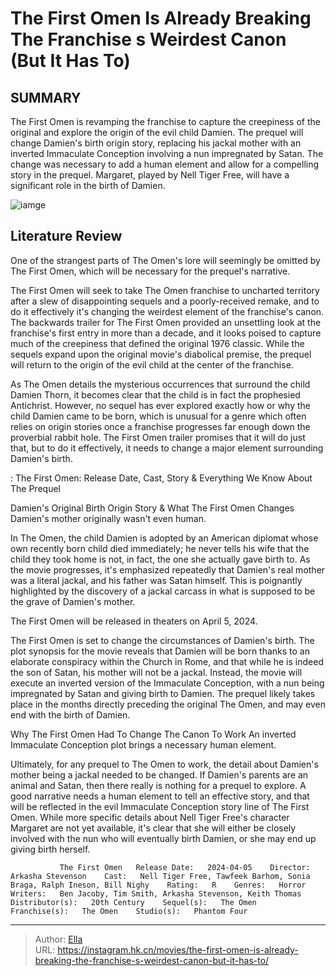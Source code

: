 # The First Omen Is Already Breaking The Franchise s Weirdest Canon (But It Has To)


## SUMMARY 



  The First Omen is revamping the franchise to capture the creepiness of the original and explore the origin of the evil child Damien.   The prequel will change Damien&#39;s birth origin story, replacing his jackal mother with an inverted Immaculate Conception involving a nun impregnated by Satan.   The change was necessary to add a human element and allow for a compelling story in the prequel. Margaret, played by Nell Tiger Free, will have a significant role in the birth of Damien.  

![iamge](https://static1.srcdn.com/wordpress/wp-content/uploads/2024/01/thefirstomen_breaks_weirdcanonstory.jpg)

## Literature Review

One of the strangest parts of The Omen&#39;s lore will seemingly be omitted by The First Omen, which will be necessary for the prequel&#39;s narrative.




The First Omen will seek to take The Omen franchise to uncharted territory after a slew of disappointing sequels and a poorly-received remake, and to do it effectively it&#39;s changing the weirdest element of the franchise&#39;s canon. The backwards trailer for The First Omen provided an unsettling look at the franchise&#39;s first entry in more than a decade, and it looks poised to capture much of the creepiness that defined the original 1976 classic. While the sequels expand upon the original movie&#39;s diabolical premise, the prequel will return to the origin of the evil child at the center of the franchise.




As The Omen details the mysterious occurrences that surround the child Damien Thorn, it becomes clear that the child is in fact the prophesied Antichrist. However, no sequel has ever explored exactly how or why the child Damien came to be born, which is unusual for a genre which often relies on origin stories once a franchise progresses far enough down the proverbial rabbit hole. The First Omen trailer promises that it will do just that, but to do it effectively, it needs to change a major element surrounding Damien&#39;s birth.

 : The First Omen: Release Date, Cast, Story &amp; Everything We Know About The Prequel


 Damien&#39;s Original Birth Origin Story &amp; What The First Omen Changes 
Damien&#39;s mother originally wasn&#39;t even human.
          

In The Omen, the child Damien is adopted by an American diplomat whose own recently born child died immediately; he never tells his wife that the child they took home is not, in fact, the one she actually gave birth to. As the movie progresses, it&#39;s emphasized repeatedly that Damien&#39;s real mother was a literal jackal, and his father was Satan himself. This is poignantly highlighted by the discovery of a jackal carcass in what is supposed to be the grave of Damien&#39;s mother.






The First Omen will be released in theaters on April 5, 2024.




The First Omen is set to change the circumstances of Damien&#39;s birth. The plot synopsis for the movie reveals that Damien will be born thanks to an elaborate conspiracy within the Church in Rome, and that while he is indeed the son of Satan, his mother will not be a jackal. Instead, the movie will execute an inverted version of the Immaculate Conception, with a nun being impregnated by Satan and giving birth to Damien. The prequel likely takes place in the months directly preceding the original The Omen, and may even end with the birth of Damien.



 Why The First Omen Had To Change The Canon To Work 
An inverted Immaculate Conception plot brings a necessary human element.
         




Ultimately, for any prequel to The Omen to work, the detail about Damien&#39;s mother being a jackal needed to be changed. If Damien&#39;s parents are an animal and Satan, then there really is nothing for a prequel to explore. A good narrative needs a human element to tell an effective story, and that will be reflected in the evil Immaculate Conception story line of The First Omen. While more specific details about Nell Tiger Free&#39;s character Margaret are not yet available, it&#39;s clear that she will either be closely involved with the nun who will eventually birth Damien, or she may end up giving birth herself.

               The First Omen   Release Date:   2024-04-05    Director:   Arkasha Stevenson    Cast:   Nell Tiger Free, Tawfeek Barhom, Sonia Braga, Ralph Ineson, Bill Nighy    Rating:   R    Genres:   Horror    Writers:   Ben Jacoby, Tim Smith, Arkasha Stevenson, Keith Thomas    Distributor(s):   20th Century    Sequel(s):   The Omen    Franchise(s):   The Omen    Studio(s):   Phantom Four      

---

> Author: [Ella](https://instagram.hk.cn/)  
> URL: https://instagram.hk.cn/movies/the-first-omen-is-already-breaking-the-franchise-s-weirdest-canon-but-it-has-to/  

